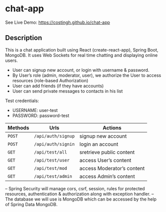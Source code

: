 # chat-app

See Live Demo: https://costingh.github.io/chat-app

## Description

This is a chat application built using React (create-react-app), Spring Boot, MongoDB. It uses Web Sockets for real time chatting and displaying online users. 

* User can signup new account, or login with username & password.
* By User’s role (admin, moderator, user), we authorize the User to access resources (role-based Authorization)
* User can add friends (if they have accounts)
* User can send private messages to contacts in his list

Test credentials:
* USERNAME: user-test
* PASSWORD: password-test

| Methods | Urls | Actions |
| --- | --- | --- |
| `POST` | `/api/auth/signup` | signup new account |
| `POST` | `/api/auth/signin` | login an account |
| `GET` | `/api/test/all` | sretrieve public content |
| `GET` | `/api/test/user` | access User’s content |
| `GET` | `/api/test/mod` | access Moderator’s content |
| `GET` | `/api/test/admin` | access Admin’s content |



– Spring Security will manage cors, csrf, session, rules for protected resources, authentication & authorization along with exception handler.
– The database we will use is MongoDB which can be accessed by the help of Spring Data MongoDB.
